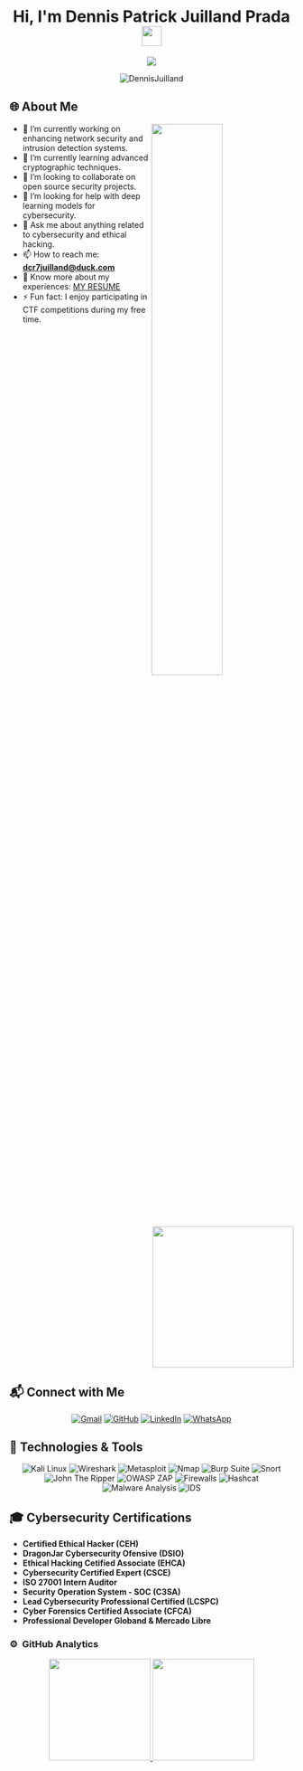<h1 align="center">Hi, I'm Dennis Patrick Juilland Prada <img src="https://media.giphy.com/media/hvRJCLFzcasrR4ia7z/giphy.gif" width="35"></h1>

<p align="center">
  <img src="https://readme-typing-svg.herokuapp.com?font=Time+New+Roman&color=%23C8BE25&size=25&center=true&vCenter=true&width=600&height=100&lines=Cybersecurity+Engineer;Systems+Engineering+Graduate;Ethical+Hacking+Specialist;Master+in+Cybersecurity;Exploring+Cryptography;Defensive+and+Offensive+Security;Always+learning+new+things" />
</p>

<p align="center"> 
  <img src="https://komarev.com/ghpvc/?username=DennisJuilland&label=Profile%20views&color=0047AB&style=flat-square" alt="DennisJuilland" /> 
</p>

## 🌐 About Me

<img src="https://user-images.githubusercontent.com/89788120/167628634-549d2bdd-609e-4275-85af-1e1974da64ca.gif" width="50%" align="right" />

<img align="right" src="https://github.com/DennisJuilland/DennisJuilland/blob/main/Images/Right_Side.gif?raw=true" width="250">

- 🔭 I’m currently working on enhancing network security and intrusion detection systems.
- 🌱 I’m currently learning advanced cryptographic techniques.
- 👯 I’m looking to collaborate on open source security projects.
- 🤔 I’m looking for help with deep learning models for cybersecurity.
- 💬 Ask me about anything related to cybersecurity and ethical hacking.
- 📫 How to reach me: **dcr7juilland@duck.com**
- 📄 Know more about my experiences: [MY RESUME](https://www.canva.com/design/DAFJOuoQHyM/F3akY9g_DhGxY4udIJKIKg/edit?utm_content=DAFJOuoQHyM&utm_campaign=designshare&utm_medium=link2&utm_source=sharebutton)
- ⚡ Fun fact: I enjoy participating in CTF competitions during my free time.

<br clear="right"/>

## 📬 Connect with Me

<p align="center">
  <a href="mailto:dcr7juilland@duck.com"><img src="https://img.shields.io/badge/Gmail-D14836?style=for-the-badge&logo=gmail&logoColor=white" alt="Gmail"/></a>
  <a href="https://github.com/DR7-ZOMBIE"><img src="https://img.shields.io/badge/GitHub-100000?style=for-the-badge&logo=github&logoColor=white" alt="GitHub"/></a>
  <a href="https://www.linkedin.com/in/dennis-patrick-j-a3362620b"><img src="https://img.shields.io/badge/LinkedIn-%230A66C2.svg?style=for-the-badge&logo=linkedin&logoColor=white" alt="LinkedIn"/></a>
  <a href="https://wa.me/573215085296"><img src="https://img.shields.io/badge/WhatsApp-25D366?style=for-the-badge&logo=whatsapp&logoColor=white" alt="WhatsApp"/></a>
</p>

## 🔧 Technologies & Tools

<p align="center">
  <img src="https://img.shields.io/badge/Kali_Linux-557C94.svg?style=for-the-badge&logo=kali-linux&logoColor=white" alt="Kali Linux" />
  <img src="https://img.shields.io/badge/Wireshark-1671AB.svg?style=for-the-badge&logo=wireshark&logoColor=white" alt="Wireshark" />
  <img src="https://img.shields.io/badge/Metasploit-E6331A.svg?style=for-the-badge&logo=metasploit&logoColor=white" alt="Metasploit" />
  <img src="https://img.shields.io/badge/Nmap-000000.svg?style=for-the-badge&logo=nmap&logoColor=white" alt="Nmap" />
  <img src="https://img.shields.io/badge/Burp_Suite-FF6900.svg?style=for-the-badge&logo=burp-suite&logoColor=white" alt="Burp Suite" />
  <img src="https://img.shields.io/badge/Snort-FF3A00.svg?style=for-the-badge&logo=snort&logoColor=white" alt="Snort" />
  <img src="https://img.shields.io/badge/John_The_Ripper-FFDB58.svg?style=for-the-badge&logoColor=white" alt="John The Ripper" />
  <img src="https://img.shields.io/badge/Owasp_ZAP-CC6699.svg?style=for-the-badge&logo=owasp&logoColor=white" alt="OWASP ZAP" />
  <img src="https://img.shields.io/badge/Firewall-FF4B32.svg?style=for-the-badge&logoColor=white" alt="Firewalls" />
  <img src="https://img.shields.io/badge/Hashcat-20B2AA.svg?style=for-the-badge&logoColor=white" alt="Hashcat" />
  <img src="https://img.shields.io/badge/Malware_Analysis-FFFF00.svg?style=for-the-badge&logoColor=black" alt="Malware Analysis" />
  <img src="https://img.shields.io/badge/Intrusion_Detection_Systems-00FF00.svg?style=for-the-badge&logoColor=white" alt="IDS" />
</p>

## 🎓 Cybersecurity Certifications

- **Certified Ethical Hacker (CEH)**
- **DragonJar Cybersecurity Ofensive (DSIO)**
- **Ethical Hacking Cetified Associate (EHCA)**
- **Cybersecurity Certified Expert (CSCE)**
- **ISO 27001 Intern Auditor**
- **Security Operation System - SOC (C3SA)**
- **Lead Cybersecurity Professional Certified (LCSPC)**
- **Cyber Forensics Certified Associate (CFCA)**
- **Professional Developer Globand & Mercado Libre**

### ⚙️ &nbsp;GitHub Analytics

<p align="center">
<a href="https://github.com/DR7-ZOMBIE">
  <img height="180em" src="https://github-readme-stats-eight-theta.vercel.app/api?username=DR7-ZOMBIE&show_icons=true&theme=algolia&include_all_commits=true&count_private=true"/>
  <img height="180em" src="https://github-readme-stats-eight-theta.vercel.app/api/top-langs/?username=DR7-ZOMBIE&layout=compact&langs_count=8&theme=algolia"/>
</a>
</p>
